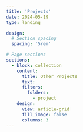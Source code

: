 ```yaml
---
title: 'Projects'
date: 2024-05-19
type: landing

design:
  # Section spacing
  spacing: '5rem'

# Page sections
sections:
  - block: collection
    content:
      title: Other Projects
      text: 
      filters:
        folders:
          - project
    design:
      view: article-grid
      fill_image: false
      columns: 3
---
```

